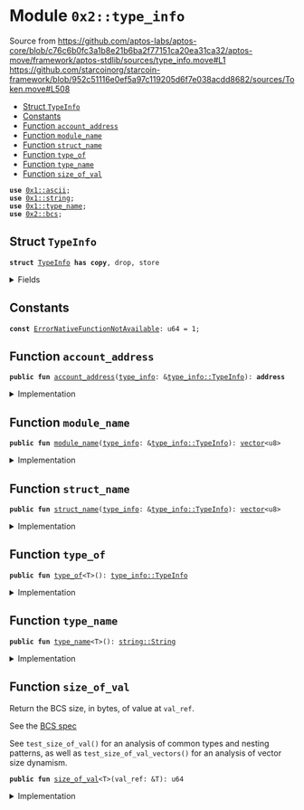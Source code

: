 
<a name="0x2_type_info"></a>

# Module `0x2::type_info`

Source from https://github.com/aptos-labs/aptos-core/blob/c76c6b0fc3a1b8e21b6ba2f77151ca20ea31ca32/aptos-move/framework/aptos-stdlib/sources/type_info.move#L1
https://github.com/starcoinorg/starcoin-framework/blob/952c51116e0ef5a97c119205d6f7e038acdd8682/sources/Token.move#L508


-  [Struct `TypeInfo`](#0x2_type_info_TypeInfo)
-  [Constants](#@Constants_0)
-  [Function `account_address`](#0x2_type_info_account_address)
-  [Function `module_name`](#0x2_type_info_module_name)
-  [Function `struct_name`](#0x2_type_info_struct_name)
-  [Function `type_of`](#0x2_type_info_type_of)
-  [Function `type_name`](#0x2_type_info_type_name)
-  [Function `size_of_val`](#0x2_type_info_size_of_val)


<pre><code><b>use</b> <a href="">0x1::ascii</a>;
<b>use</b> <a href="">0x1::string</a>;
<b>use</b> <a href="">0x1::type_name</a>;
<b>use</b> <a href="bcs.md#0x2_bcs">0x2::bcs</a>;
</code></pre>



<a name="0x2_type_info_TypeInfo"></a>

## Struct `TypeInfo`



<pre><code><b>struct</b> <a href="type_info.md#0x2_type_info_TypeInfo">TypeInfo</a> <b>has</b> <b>copy</b>, drop, store
</code></pre>



<details>
<summary>Fields</summary>


<dl>
<dt>
<code>account_address: <b>address</b></code>
</dt>
<dd>

</dd>
<dt>
<code>module_name: <a href="">vector</a>&lt;u8&gt;</code>
</dt>
<dd>

</dd>
<dt>
<code>struct_name: <a href="">vector</a>&lt;u8&gt;</code>
</dt>
<dd>

</dd>
</dl>


</details>

<a name="@Constants_0"></a>

## Constants


<a name="0x2_type_info_ErrorNativeFunctionNotAvailable"></a>



<pre><code><b>const</b> <a href="type_info.md#0x2_type_info_ErrorNativeFunctionNotAvailable">ErrorNativeFunctionNotAvailable</a>: u64 = 1;
</code></pre>



<a name="0x2_type_info_account_address"></a>

## Function `account_address`



<pre><code><b>public</b> <b>fun</b> <a href="type_info.md#0x2_type_info_account_address">account_address</a>(<a href="type_info.md#0x2_type_info">type_info</a>: &<a href="type_info.md#0x2_type_info_TypeInfo">type_info::TypeInfo</a>): <b>address</b>
</code></pre>



<details>
<summary>Implementation</summary>


<pre><code><b>public</b> <b>fun</b> <a href="type_info.md#0x2_type_info_account_address">account_address</a>(<a href="type_info.md#0x2_type_info">type_info</a>: &<a href="type_info.md#0x2_type_info_TypeInfo">TypeInfo</a>): <b>address</b> {
    <a href="type_info.md#0x2_type_info">type_info</a>.account_address
}
</code></pre>



</details>

<a name="0x2_type_info_module_name"></a>

## Function `module_name`



<pre><code><b>public</b> <b>fun</b> <a href="type_info.md#0x2_type_info_module_name">module_name</a>(<a href="type_info.md#0x2_type_info">type_info</a>: &<a href="type_info.md#0x2_type_info_TypeInfo">type_info::TypeInfo</a>): <a href="">vector</a>&lt;u8&gt;
</code></pre>



<details>
<summary>Implementation</summary>


<pre><code><b>public</b> <b>fun</b> <a href="type_info.md#0x2_type_info_module_name">module_name</a>(<a href="type_info.md#0x2_type_info">type_info</a>: &<a href="type_info.md#0x2_type_info_TypeInfo">TypeInfo</a>): <a href="">vector</a>&lt;u8&gt; {
    <a href="type_info.md#0x2_type_info">type_info</a>.module_name
}
</code></pre>



</details>

<a name="0x2_type_info_struct_name"></a>

## Function `struct_name`



<pre><code><b>public</b> <b>fun</b> <a href="type_info.md#0x2_type_info_struct_name">struct_name</a>(<a href="type_info.md#0x2_type_info">type_info</a>: &<a href="type_info.md#0x2_type_info_TypeInfo">type_info::TypeInfo</a>): <a href="">vector</a>&lt;u8&gt;
</code></pre>



<details>
<summary>Implementation</summary>


<pre><code><b>public</b> <b>fun</b> <a href="type_info.md#0x2_type_info_struct_name">struct_name</a>(<a href="type_info.md#0x2_type_info">type_info</a>: &<a href="type_info.md#0x2_type_info_TypeInfo">TypeInfo</a>): <a href="">vector</a>&lt;u8&gt; {
    <a href="type_info.md#0x2_type_info">type_info</a>.struct_name
}
</code></pre>



</details>

<a name="0x2_type_info_type_of"></a>

## Function `type_of`



<pre><code><b>public</b> <b>fun</b> <a href="type_info.md#0x2_type_info_type_of">type_of</a>&lt;T&gt;(): <a href="type_info.md#0x2_type_info_TypeInfo">type_info::TypeInfo</a>
</code></pre>



<details>
<summary>Implementation</summary>


<pre><code><b>native</b> <b>public</b> <b>fun</b> <a href="type_info.md#0x2_type_info_type_of">type_of</a>&lt;T&gt;(): <a href="type_info.md#0x2_type_info_TypeInfo">TypeInfo</a>;
</code></pre>



</details>

<a name="0x2_type_info_type_name"></a>

## Function `type_name`



<pre><code><b>public</b> <b>fun</b> <a href="">type_name</a>&lt;T&gt;(): <a href="_String">string::String</a>
</code></pre>



<details>
<summary>Implementation</summary>


<pre><code><b>public</b> <b>fun</b> <a href="">type_name</a>&lt;T&gt;(): <a href="_String">string::String</a>{
    <b>let</b> <a href="">ascii</a> = std::type_name::into_string(std::type_name::get&lt;T&gt;());
    std::string::utf8(std::ascii::into_bytes(<a href="">ascii</a>))
}
</code></pre>



</details>

<a name="0x2_type_info_size_of_val"></a>

## Function `size_of_val`

Return the BCS size, in bytes, of value at <code>val_ref</code>.

See the [BCS spec](https://github.com/diem/bcs)

See <code>test_size_of_val()</code> for an analysis of common types and
nesting patterns, as well as <code>test_size_of_val_vectors()</code> for an
analysis of vector size dynamism.


<pre><code><b>public</b> <b>fun</b> <a href="type_info.md#0x2_type_info_size_of_val">size_of_val</a>&lt;T&gt;(val_ref: &T): u64
</code></pre>



<details>
<summary>Implementation</summary>


<pre><code><b>public</b> <b>fun</b> <a href="type_info.md#0x2_type_info_size_of_val">size_of_val</a>&lt;T&gt;(val_ref: &T): u64 {
    // Return <a href="">vector</a> length of vectorized BCS representation.
    <a href="_length">vector::length</a>(&<a href="_to_bytes">bcs::to_bytes</a>(val_ref))
}
</code></pre>



</details>
